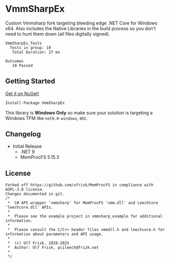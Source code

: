 # VmmSharpEx

Custom Vmmsharp fork targeting bleeding edge .NET Core for Windows x64. Also includes the Native Libraries in the build process so you don't need to hunt them down (all files digitally signed).

```
VmmSharpEx_Tests
  Tests in group: 10
   Total Duration: 27 ms

Outcomes
   10 Passed
```

## Getting Started
[Get it on NuGet!](https://www.nuget.org/packages/VmmSharpEx)
```csharp
Install-Package VmmSharpEx
```
This library is **Windows Only** so make sure your solution is targeting a Windows TFM like `net9.0-windows`, etc.

## Changelog
- Initial Release
  - .NET 9  
  - MemProcFS 5.15.3

## License
```
Forked off https://github.com/ufrisk/MemProcFS in compliance with AGPL-3.0 license.
Changes documented in git.
/*  
 *  C# API wrapper 'vmmsharp' for MemProcFS 'vmm.dll' and LeechCore 'leechcore.dll' APIs.
 *  
 *  Please see the example project in vmmsharp_example for additional information.
 *  
 *  Please consult the C/C++ header files vmmdll.h and leechcore.h for information about parameters and API usage.
 *  
 *  (c) Ulf Frisk, 2020-2025
 *  Author: Ulf Frisk, pcileech@frizk.net
 *  
 */
```
